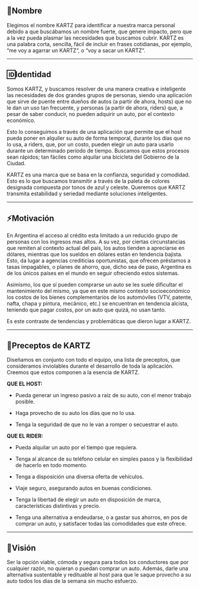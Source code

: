 ## 🚗Nombre

Elegimos el nombre KARTZ para identificar a nuestra marca personal debido a que buscábamos un nombre fuerte, que genere impacto, pero que a la vez pueda plasmar las necesidades que buscamos cubrir. KARTZ es una palabra corta, sencilla, fácil de incluir en frases cotidianas, por ejemplo, “me voy a agarrar un KARTZ“, o “voy a sacar un KARTZ“.

---
## 🆔Identidad
Somos KARTZ, y buscamos resolver de una manera creativa e inteligente las necesidades de dos grandes grupos de personas, siendo una aplicación que sirve de puente entre dueños de autos (a partir de ahora, hosts) que no le dan un uso tan frecuente, y personas (a partir de ahora, riders) que, a pesar de saber conducir, no pueden adquirir un auto, por el contexto económico.

Esto lo conseguimos a través de una aplicación que permite que el host pueda poner en alquiler su auto de forma temporal, durante los días que no lo usa, a riders, que, por un costo, pueden elegir un auto para usarlo durante un determinado período de tiempo. Buscamos que estos procesos sean rápidos; tan fáciles como alquilar una bicicleta del Gobierno de la Ciudad. 

KARTZ es una marca que se basa en la confianza, seguridad y comodidad. Esto es lo que buscamos transmitir a través de la paleta de colores designada compuesta por tonos de azul y celeste. Queremos que KARTZ transmita estabilidad y seriedad mediante soluciones inteligentes.  

---
## ⚡Motivación
En Argentina el acceso al crédito esta limitado a un reducido grupo de personas con los ingresos mas altos. A su vez, por ciertas circunstancias que remiten al contexto actual del país, los autos tienden a apreciarse en dólares, mientras que los sueldos en dólares están en tendencia bajista. Esto, da lugar a agencias crediticias oportunistas, que ofrecen préstamos a tasas impagables, o planes de ahorro, que, dicho sea de paso, Argentina es de los únicos países en el mundo en seguir ofreciendo estos sistemas. 

Asimismo, los que sí pueden comprarse un auto se les suele dificultar el mantenimiento del mismo, ya que en este mismo contexto socioeconómico los costos de los bienes complementarios de los automóviles (VTV, patente, nafta, chapa y pintura, mecánico, etc.) se encuentran en tendencia alcista, teniendo que pagar costos, por un auto que quizá, no usan tanto.

Es este contraste de tendencias y problemáticas que dieron lugar a KARTZ.  

---
## 🧾Preceptos de KARTZ
Diseñamos en conjunto con todo el equipo, una lista de preceptos, que consideramos inviolables durante el desarrollo de toda la aplicación. Creemos que estos componen a la esencia de KARTZ.

**QUE EL HOST:**

- Pueda generar un ingreso pasivo a raíz de su auto, con el menor trabajo posible.

- Haga provecho de su auto los días que no lo usa.

- Tenga la seguridad de que no le van a romper o secuestrar el auto.

**QUE EL RIDER:**

- Pueda alquilar un auto por el tiempo que requiera.

- Tenga al alcance de su teléfono celular en simples pasos y la flexibilidad de hacerlo en todo momento.

- Tenga a disposición una diversa oferta de vehículos.

- Viaje seguro, asegurando autos en buenas condiciones.

- Tenga la libertad de elegir un auto en disposición de marca, características distintivas y precio.

- Tenga una alternativa a endeudarse, o a gastar sus ahorros, en pos de comprar un auto, y satisfacer todas las comodidades que este ofrece.

---
## 👀Visión
Ser la opción viable, cómoda y segura para todos los conductores que por cualquier razón, no quieran o puedan comprar un auto. Además, darle una alternativa sustentable y redituable al host para que le saque provecho a su auto todos los días de la semana sin mucho esfuerzo. 

 

 

 